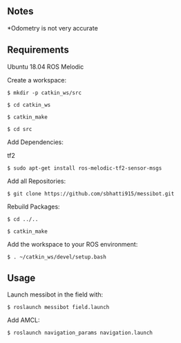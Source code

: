 ## Notes
*Odometry is not very accurate

## Requirements
Ubuntu 18.04
ROS Melodic

Create a workspace:

    $ mkdir -p catkin_ws/src
    
    $ cd catkin_ws
    
    $ catkin_make
    
    $ cd src

Add Dependencies:

   tf2
    
    $ sudo apt-get install ros-melodic-tf2-sensor-msgs
   
Add all Repositories:

    $ git clone https://github.com/sbhatti915/messibot.git

Rebuild Packages:

    $ cd ../..
    
    $ catkin_make

Add the workspace to your ROS environment:

    $ . ~/catkin_ws/devel/setup.bash
    
## Usage
Launch messibot in the field with:
    
    $ roslaunch messibot field.launch
    
Add AMCL:

    $ roslaunch navigation_params navigation.launch
    
